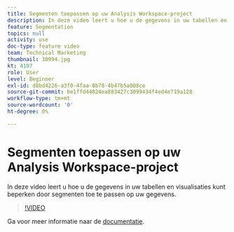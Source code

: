 ```yaml
---
title: Segmenten toepassen op uw Analysis Workspace-project
description: In deze video leert u hoe u de gegevens in uw tabellen en visualisaties kunt beperken door segmenten toe te passen op uw gegevens.
feature: Segmentation
topics: null
activity: use
doc-type: feature video
team: Technical Marketing
thumbnail: 30994.jpg
kt: 4107
role: User
level: Beginner
exl-id: d8bd4226-a3f0-4faa-8b78-4b47b5a008ce
source-git-commit: be1ffd44024ea883427c3099434f4ed4e719a128
workflow-type: tm+mt
source-wordcount: '0'
ht-degree: 0%

---
```


# Segmenten toepassen op uw Analysis Workspace-project

In deze video leert u hoe u de gegevens in uw tabellen en visualisaties kunt beperken door segmenten toe te passen op uw gegevens.

>[!VIDEO](https://video.tv.adobe.com/v/30994/?quality=12)

Ga voor meer informatie naar de [documentatie](https://experienceleague.adobe.com/docs/analytics/components/segmentation/segmentation-workflow/t-seg-apply.html).
